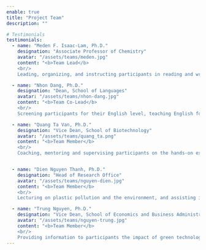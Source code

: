 ```yaml
---
enable: true
title: "Project Team"
description: ""

# Testimonials
testimonials:
  - name: "Meden F. Isaac-Lam, Ph.D."
    designation: "Associate Professor of Chemistry"
    avatar: "/assets/teams/meden.jpg"
    content: "<b>Team Lead</b>
    <br/>
    Leading, organizing, and instructing participants in reading and writing journal-style scientific manuscripts, as well as providing instructions on laboratory safety, ethics, data acquisition, and manuscript submission, while coordinating team members' goals."

  - name: "Nhon Dang, Ph.D."
    designation: "Dean, School of Languages"
    avatar: "/assets/teams/nhon-dang.jpg"
    content: "<b>Team Co-Lead</b>
    <br/>
    Screening participants for their English level, teaching English for science and technology, and assessing progress of participants before and after the project.."

  - name: "Quang Ta Van, Ph.D."
    designation: "Vice Dean, School of Biotechnology"
    avatar: "/assets/teams/quang_ta.png"
    content: "<b>Team Member</b>
    <br/>
    Coaching, mentoring and supervising participants on the hands-on experiments on how to degrade plastic using biological methods in the laboratory setting."


  - name: "Dien Nguyen Thanh, Ph.D."
    designation: "Head of Research Office"
    avatar: "/assets/teams/nguyen-dien.jpg"
    content: "<b>Team Member</b>
    <br/>
    Lecturing on plastic pollution and the environment, and assisting in the recruitment of participants from several universities in the Mekong Delta via social media."

  - name: "Trung Nguyen, Ph.D."
    designation: "Vice Dean, School of Economics and Business Administration"
    avatar: "/assets/teams/nguyen-trung.jpg"
    content: "<b>Team Member</b>
    <br/>
    Providing information to participants the impact of green technology and clean sustainable environment on the business sector and the economy in Vietnam."
---
```


